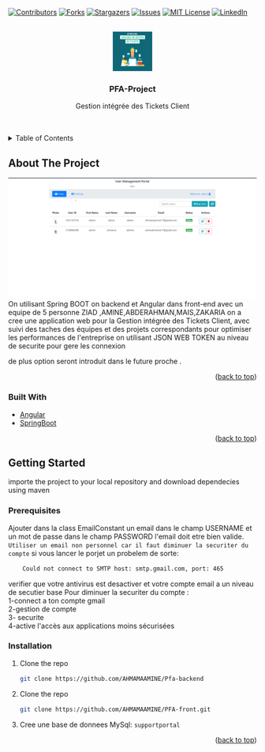 <div id="top"></div>

[![Contributors][contributors-shield]][contributors-url]
[![Forks][forks-shield]][forks-url]
[![Stargazers][stars-shield]][stars-url]
[![Issues][issues-shield]][issues-url]
[![MIT License][license-shield]][license-url]
[![LinkedIn][linkedin-shield]][linkedin-url]



<!-- PROJECT LOGO -->
<br />
<div align="center">
  <a href="https://github.com/AHMAMAAMINE/Pfa-backend">
    <img src="image/ticket.png" alt="Logo" width="80" height="80">
  </a>

  <h3 align="center">PFA-Project</h3>

  <p align="center">
  	Gestion intégrée des Tickets Client
    <br />
<!--     <a href="https://github.com/othneildrew/Best-README-Template"><strong>Explore the docs »</strong></a> -->
    <br />
    <br />
<!--     <a href="https://github.com/othneildrew/Best-README-Template">View Demo</a>
    ·
    <a href="https://github.com/othneildrew/Best-README-Template/issues">Report Bug</a>
    ·
    <a href="https://github.com/othneildrew/Best-README-Template/issues">Request Feature</a> -->
  </p>
</div>



<!-- TABLE OF CONTENTS -->
<details>
  <summary>Table of Contents</summary>
  <ol>
    <li>
      <a href="#about-the-project">About The Project</a>
      <ul>
        <li><a href="#built-with">Built With</a></li>
      </ul>
    </li>
    <li>
      <a href="#getting-started">Getting Started</a>
      <ul>
        <li><a href="#prerequisites">Prerequisites</a></li>
        <li><a href="#installation">Installation</a></li>
      </ul>
    </li>
    <li><a href="#usage">Usage</a></li>
    <li><a href="#roadmap">Roadmap</a></li>
    <li><a href="#contributing">Contributing</a></li>
    <li><a href="#license">License</a></li>
    <li><a href="#contact">Contact</a></li>
    <li><a href="#acknowledgments">Acknowledgments</a></li>
  </ol>
</details>



<!-- ABOUT THE PROJECT -->
## About The Project

![Product Name Screen Shot][product-screenshot]
On utilisant Spring BOOT on backend et Angular dans front-end avec un equipe de 5 personne ZIAD ,AMINE,ABDERAHMAN,MAIS,ZAKARIA
on a cree une application web pour la Gestion intégrée des Tickets Client, avec suivi des taches des équipes et des projets correspondants pour optimiser les performances de l'entreprise
on utilisant JSON WEB TOKEN au niveau de securite pour gere les connexion

de plus option seront introduit dans le future proche .


<p align="right">(<a href="#top">back to top</a>)</p>



### Built With

* [Angular](https://angular.io/)
* [SpringBoot](https://spring.io/)

<p align="right">(<a href="#top">back to top</a>)</p>



<!-- GETTING STARTED -->
## Getting Started

importe the project to your local repository and download dependecies using maven


### Prerequisites
Ajouter dans la class EmailConstant un email dans le champ USERNAME et un mot de passe dans le champ PASSWORD l'email doit etre bien valide.
`Utiliser un email non personnel car il faut diminuer la securiter du compte`
si vous lancer le porjet un probelem de sorte:
```sh
	Could not connect to SMTP host: smtp.gmail.com, port: 465
```
verifier que votre antivirus est desactiver et votre compte email a un niveau de secutier base
Pour diminuer la securiter du compte :
</br>
1-connect a ton compte gmail
</br>
2-gestion de compte</br>
3- securite</br>
4-active l'accès aux applications moins sécurisées 

### Installation

1. Clone the repo
   ```sh
   git clone https://github.com/AHMAMAAMINE/Pfa-backend
   ```
2. Clone the repo
   ```sh
   git clone https://github.com/AHMAMAAMINE/PFA-front.git
   ```
3. Cree une base de donnees MySql:
	`supportportal`

<p align="right">(<a href="#top">back to top</a>)</p>



<!-- CONTACT -->
<!-- ## Contact

Your Name - [@your_twitter](https://twitter.com/your_username) - email@example.com

Project Link: [https://github.com/your_username/repo_name](https://github.com/your_username/repo_name)

<p align="right">(<a href="#top">back to top</a>)</p>
 -->


<!-- ACKNOWLEDGMENTS -->
<!-- ## Acknowledgments

Use this space to list resources you find helpful and would like to give credit to. I've included a few of my favorites to kick things off!

* [Choose an Open Source License](https://choosealicense.com)
* [GitHub Emoji Cheat Sheet](https://www.webpagefx.com/tools/emoji-cheat-sheet)
* [Malven's Flexbox Cheatsheet](https://flexbox.malven.co/)
* [Malven's Grid Cheatsheet](https://grid.malven.co/)
* [Img Shields](https://shields.io)
* [GitHub Pages](https://pages.github.com)
* [Font Awesome](https://fontawesome.com)
* [React Icons](https://react-icons.github.io/react-icons/search)

<p align="right">(<a href="#top">back to top</a>)</p> -->



<!-- MARKDOWN LINKS & IMAGES -->
<!-- https://www.markdownguide.org/basic-syntax/#reference-style-links -->
[contributors-shield]: https://img.shields.io/github/contributors/othneildrew/Best-README-Template.svg?style=for-the-badge
[contributors-url]: https://github.com/othneildrew/Best-README-Template/graphs/contributors
[forks-shield]: https://img.shields.io/github/forks/othneildrew/Best-README-Template.svg?style=for-the-badge
[forks-url]: https://github.com/othneildrew/Best-README-Template/network/members
[stars-shield]: https://img.shields.io/github/stars/othneildrew/Best-README-Template.svg?style=for-the-badge
[stars-url]: https://github.com/othneildrew/Best-README-Template/stargazers
[issues-shield]: https://img.shields.io/github/issues/othneildrew/Best-README-Template.svg?style=for-the-badge
[issues-url]: https://github.com/othneildrew/Best-README-Template/issues
[license-shield]: https://img.shields.io/github/license/othneildrew/Best-README-Template.svg?style=for-the-badge
[license-url]: https://github.com/othneildrew/Best-README-Template/blob/master/LICENSE.txt
[linkedin-shield]: https://img.shields.io/badge/-LinkedIn-black.svg?style=for-the-badge&logo=linkedin&colorB=555
[linkedin-url]: https://linkedin.com/in/othneildrew
[product-screenshot]: image/project.png
